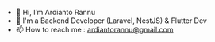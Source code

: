 - 👋 Hi, I’m Ardianto Rannu
- 👀 I'm a Backend Developer (Laravel, NestJS) & Flutter Dev
- 📫 How to reach me : ardiantorannu@gmail.com

<!---
ardirannu/ardirannu is a ✨ special ✨ repository because its `README.md` (this file) appears on your GitHub profile.
You can click the Preview link to take a look at your changes.
--->
